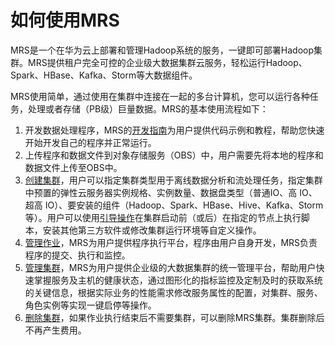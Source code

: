 # 如何使用MRS<a name="ZH-CN_TOPIC_0173178534"></a>

MRS是一个在华为云上部署和管理Hadoop系统的服务，一键即可部署Hadoop集群。MRS提供租户完全可控的企业级大数据集群云服务，轻松运行Hadoop、Spark、HBase、Kafka、Storm等大数据组件。

MRS使用简单，通过使用在集群中连接在一起的多台计算机，您可以运行各种任务，处理或者存储（PB级）巨量数据。MRS的基本使用流程如下：

1.  开发数据处理程序，MRS的[开发指南](https://support.huaweicloud.com/devg-mrs/mrs_06_0002.html)为用户提供代码示例和教程，帮助您快速开始开发自己的程序并正常运行。
2.  上传程序和数据文件到对象存储服务（OBS）中，用户需要先将本地的程序和数据文件上传至OBS中。
3.  [创建集群](创建集群.md)，用户可以指定集群类型用于离线数据分析和流处理任务，指定集群中预置的弹性云服务器实例规格、实例数量、数据盘类型（普通IO、高 IO、超高 IO）、要安装的组件（Hadoop、Spark、HBase、Hive、Kafka、Storm等）。用户可以使用[引导操作](引导操作简介.md)在集群启动前（或后）在指定的节点上执行脚本，安装其他第三方软件或修改集群运行环境等自定义操作。
4.  [管理作业](作业简介.md)，MRS为用户提供程序执行平台，程序由用户自身开发，MRS负责程序的提交、执行和监控。
5.  [管理集群](查看集群基本信息.md)，MRS为用户提供企业级的大数据集群的统一管理平台，帮助用户快速掌握服务及主机的健康状态，通过图形化的指标监控及定制及时的获取系统的关键信息，根据实际业务的性能需求修改服务属性的配置，对集群、服务、角色实例等实现一键启停等操作。
6.  [删除集群](删除集群.md)，如果作业执行结束后不需要集群，可以删除MRS集群。集群删除后不再产生费用。


